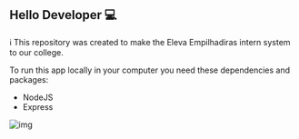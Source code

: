 ## Hello Developer  💻

<p> ℹ️ This repository was created to make the Eleva Empilhadiras intern system to our college. </p>

To run this app locally in your computer you need these dependencies and packages:

* NodeJS
* Express

<img src="https://www.netleafinfosoft.com/our-blog/wp-content/uploads/2020/05/web-development-company.png" alt=img>
